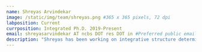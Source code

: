 ```yaml
---
name: Shreyas Arvindekar
image: /static/img/team/shreyas.png #365 x 365 pixels, 72 dpi
labposition: Current
currposition: Integrated Ph.D. 2019-Present
email: shreyasarvindekar AT ncbs DOT res DOT in #Preferred public email address
description: "Shreyas has been working on integrative structure determination of chromatin remodeling assemblies. He is also performing cryo-electron microscopy to deduce the structure of  assemblies involved in cytokinesis. Above all he is motivated to get a coffee machine."
---
```

